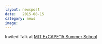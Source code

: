 ```yaml
---
layout: newspost
date:   2015-08-15
category: news
image: 
---
```


Invited Talk at [MIT ExCAPE'15 Summer School](https://excape.cis.upenn.edu/summer-school.html)